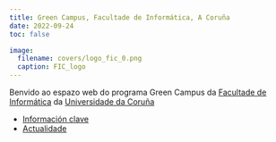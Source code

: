 ```yaml
---
title: Green Campus, Facultade de Informática, A Coruña
date: 2022-09-24
toc: false

image:
  filename: covers/logo_fic_0.png
  caption: FIC_logo
---
```


Benvido ao espazo web do programa Green Campus da [Facultade de Informática](http://www.fic.udc.es) da [Universidade da Coruña](http://www.udc.gal)

- [Información clave](informacion-clave)
- [Actualidade](actualidade)